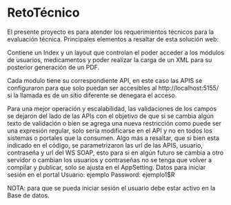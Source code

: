 # RetoTécnico

El presente proyecto es para atender los requerimientos técnicos para la evaluación técnica.
Principales elementos a resaltar de esta solución web:
 
Contiene un Index y un layout que controlan el poder acceder a los módulos de usuarios, medicamentos y poder realizar la carga de un XML para su posterior generación de un PDF.

Cada modulo tiene su correspondiente API, en este caso las APIS se configuraron para que solo puedan ser accesibles al http://localhost:5155/ si la llamada es de un sitio diferente se denegara el acceso.

Para una mejor operación y escalabilidad, las validaciones de los campos se dejaron del lado de las APIs con el objetivo de que si se cambia algún texto de validación o bien se agrega una nueva restricción como puede ser una expresión regular, solo sería modificarse en el API y no en todos los sistemas o portales que la consumen.
Algo más a resaltar, que si bien esta indicado en el código, se parametrizaron las url de las APIS, usuario, contraseña y url del WS SOAP, esto para si en algún futuro se cambia a otro servidor o cambian los usuarios y contraseñas no se tenga que volver a compilar y publicar, solo se ajusta en el AppSetting.
Datos para iniciar sesión en el portal
Usuario: ejemplo
Password: ejemplo1$R
 
NOTA: para que se pueda iniciar sesión el usuario debe estar activo en la Base de datos.

 

 

 

 

 
